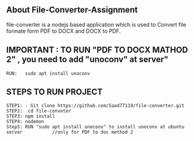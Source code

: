 ## About File-Converter-Assignment

file-converter is a nodejs based application which is used to Convert file formate form PDF to DOCX and DOCX to PDF.



## IMPORTANT : TO RUN "PDF TO DOCX MATHOD 2" , you need to add "unoconv" at server" 

```
RUN:   sudo apt install unoconv
```


## STEPS TO RUN PROJECT

```
STEP1: - Git clone https://github.com/Saad77119/file-converter.git
STEP2:  cd file-conveter
STEP3: npm install
STEP4: nodemon
Step5: RUN "sudo apt install unoconv" to install unoconv at ubuntu server           //only for PDF to doc method 2 

```